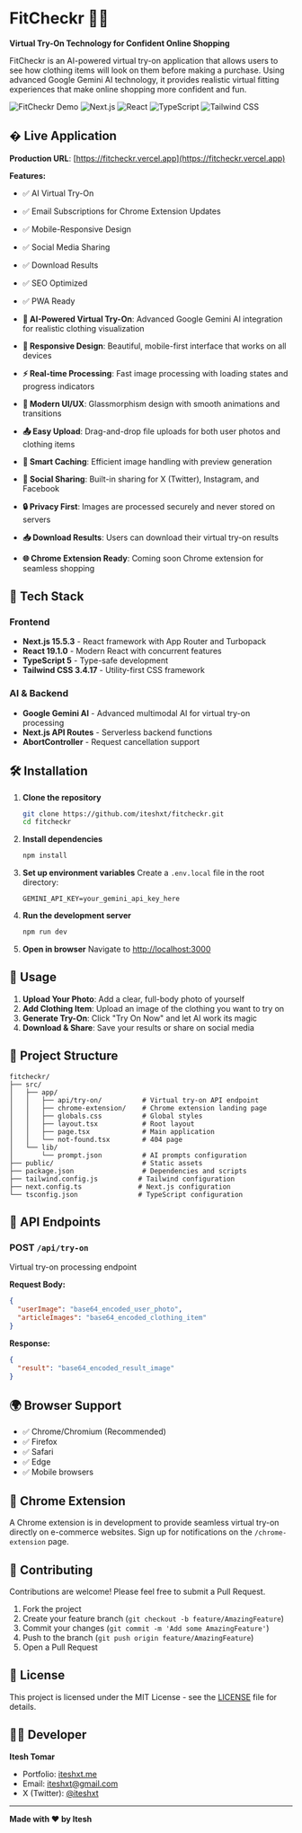 # FitCheckr 👗✨

**Virtual Try-On Technology for Confident Online Shopping**

FitCheckr is an AI-powered virtual try-on application that allows users to see how clothing items will look on them before making a purchase. Using advanced Google Gemini AI technology, it provides realistic virtual fitting experiences that make online shopping more confident and fun.

![FitCheckr Demo](https://img.shields.io/badge/Status-Live-brightgreen) ![Next.js](https://img.shields.io/badge/Next.js-15.5.3-black) ![React](https://img.shields.io/badge/React-19.1.0-blue) ![TypeScript](https://img.shields.io/badge/TypeScript-5-blue) ![Tailwind CSS](https://img.shields.io/badge/Tailwind_CSS-3.4.17-38B2AC)

## � Live Application

**Production URL**: [https://fitcheckr.vercel.app](https://fitcheckr.vercel.app)

**Features:**

- ✅ AI Virtual Try-On
- ✅ Email Subscriptions for Chrome Extension Updates  
- ✅ Mobile-Responsive Design
- ✅ Social Media Sharing
- ✅ Download Results
- ✅ SEO Optimized
- ✅ PWA Ready

- **🤖 AI-Powered Virtual Try-On**: Advanced Google Gemini AI integration for realistic clothing visualization
- **📱 Responsive Design**: Beautiful, mobile-first interface that works on all devices  
- **⚡ Real-time Processing**: Fast image processing with loading states and progress indicators
- **🎨 Modern UI/UX**: Glassmorphism design with smooth animations and transitions
- **📤 Easy Upload**: Drag-and-drop file uploads for both user photos and clothing items
- **💾 Smart Caching**: Efficient image handling with preview generation
- **🔗 Social Sharing**: Built-in sharing for X (Twitter), Instagram, and Facebook
- **🔒 Privacy First**: Images are processed securely and never stored on servers
- **📥 Download Results**: Users can download their virtual try-on results
- **🌐 Chrome Extension Ready**: Coming soon Chrome extension for seamless shopping

## 🚀 Tech Stack

### Frontend

- **Next.js 15.5.3** - React framework with App Router and Turbopack
- **React 19.1.0** - Modern React with concurrent features
- **TypeScript 5** - Type-safe development
- **Tailwind CSS 3.4.17** - Utility-first CSS framework

### AI & Backend

- **Google Gemini AI** - Advanced multimodal AI for virtual try-on processing
- **Next.js API Routes** - Serverless backend functions
- **AbortController** - Request cancellation support

## 🛠️ Installation

1. **Clone the repository**

   ```bash
   git clone https://github.com/iteshxt/fitcheckr.git
   cd fitcheckr
   ```

2. **Install dependencies**

   ```bash
   npm install
   ```

3. **Set up environment variables**
   Create a `.env.local` file in the root directory:

   ```env
   GEMINI_API_KEY=your_gemini_api_key_here
   ```

4. **Run the development server**

   ```bash
   npm run dev
   ```

5. **Open in browser**
   Navigate to [http://localhost:3000](http://localhost:3000)

## 🎯 Usage

1. **Upload Your Photo**: Add a clear, full-body photo of yourself
2. **Add Clothing Item**: Upload an image of the clothing you want to try on  
3. **Generate Try-On**: Click "Try On Now" and let AI work its magic
4. **Download & Share**: Save your results or share on social media

## 📁 Project Structure

```
fitcheckr/
├── src/
│   ├── app/
│   │   ├── api/try-on/          # Virtual try-on API endpoint
│   │   ├── chrome-extension/    # Chrome extension landing page
│   │   ├── globals.css          # Global styles
│   │   ├── layout.tsx           # Root layout
│   │   ├── page.tsx             # Main application
│   │   └── not-found.tsx        # 404 page
│   └── lib/
│       └── prompt.json          # AI prompts configuration
├── public/                      # Static assets
├── package.json                 # Dependencies and scripts
├── tailwind.config.js          # Tailwind configuration
├── next.config.ts              # Next.js configuration
└── tsconfig.json               # TypeScript configuration
```

## 🔧 API Endpoints

### POST `/api/try-on`

Virtual try-on processing endpoint

**Request Body:**

```json
{
  "userImage": "base64_encoded_user_photo",
  "articleImages": "base64_encoded_clothing_item"
}
```

**Response:**

```json
{
  "result": "base64_encoded_result_image"
}
```

## 🌍 Browser Support

- ✅ Chrome/Chromium (Recommended)
- ✅ Firefox
- ✅ Safari  
- ✅ Edge
- ✅ Mobile browsers

## 📱 Chrome Extension

A Chrome extension is in development to provide seamless virtual try-on directly on e-commerce websites. Sign up for notifications on the `/chrome-extension` page.

## 🤝 Contributing

Contributions are welcome! Please feel free to submit a Pull Request.

1. Fork the project
2. Create your feature branch (`git checkout -b feature/AmazingFeature`)
3. Commit your changes (`git commit -m 'Add some AmazingFeature'`)
4. Push to the branch (`git push origin feature/AmazingFeature`)
5. Open a Pull Request

## 📄 License

This project is licensed under the MIT License - see the [LICENSE](LICENSE) file for details.

## 👨‍💻 Developer

**Itesh Tomar**

- Portfolio: [iteshxt.me](https://iteshxt.me/)
- Email: [iteshxt@gmail.com](mailto:iteshxt@gmail.com)  
- X (Twitter): [@iteshxt](https://twitter.com/iteshxt)

---

**Made with ❤️ by Itesh**
